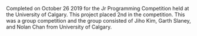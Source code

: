 Completed on October 26 2019 for the Jr Programming Competition held at the University of Calgary.
This project placed 2nd in the competition.
This was a group competition and the group consisted of Jiho Kim, Garth Slaney, and Nolan Chan from University of Calgary.
